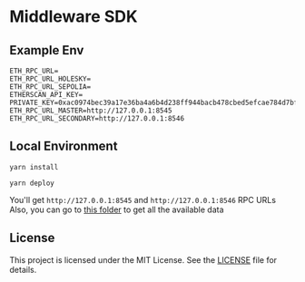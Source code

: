 # Middleware SDK

## Example Env

```
ETH_RPC_URL=
ETH_RPC_URL_HOLESKY=
ETH_RPC_URL_SEPOLIA=
ETHERSCAN_API_KEY=
PRIVATE_KEY=0xac0974bec39a17e36ba4a6b4d238ff944bacb478cbed5efcae784d7bf4f2ff80
ETH_RPC_URL_MASTER=http://127.0.0.1:8545
ETH_RPC_URL_SECONDARY=http://127.0.0.1:8546
```

## Local Environment

```
yarn install
```

```
yarn deploy
```

You'll get `http://127.0.0.1:8545` and `http://127.0.0.1:8546` RPC URLs
Also, you can go to [this folder](./script/deploy/data/) to get all the available data

## License

This project is licensed under the MIT License. See the [LICENSE](LICENSE) file for details.
